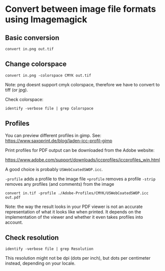 # Convert between image file formats using Imagemagick

## Basic conversion

```
convert in.png out.tif
```

## Change colorspace

```
convert in.png -colorspace CMYK out.tif
```

Note: png doesnt support cmyk colorspace, therefore we have to convert to tiff (or jpg).

Check colorspace:

```
identify -verbose file | grep Colorspace
```

## Profiles

You can preview different profiles in gimp. See: https://www.saxoprint.de/blog/laden-icc-profil-gimp

Print profiles for PDF output can be downloaded from the Adobe website:

https://www.adobe.com/support/downloads/iccprofiles/iccprofiles_win.html

A good choice is probably `USWebCoatedSWOP.icc`.

`-profile` adds a profile to the image file
`+profile` removes a profile
`-strip` removes any profiles (and comments) from the image

```
convert in.tif -profile ./Adobe-Profiles/CMYK/USWebCoatedSWOP.icc out.pdf
```

Note: the way the result looks in your PDF viewer is not an accurate representation of what it looks like when printed. It depends on the implementation of the viewer and whether it even takes profiles into account.

## Check resolution

```
identify -verbose file | grep Resolution
```

This resolution might not be dpi (dots per inch), but dots per centimeter instead, depending on your locale.
